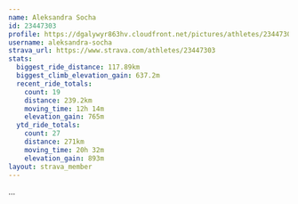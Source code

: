 ```yaml
---
name: Aleksandra Socha
id: 23447303
profile: https://dgalywyr863hv.cloudfront.net/pictures/athletes/23447303/14745546/4/large.jpg
username: aleksandra-socha
strava_url: https://www.strava.com/athletes/23447303
stats:
  biggest_ride_distance: 117.89km
  biggest_climb_elevation_gain: 637.2m
  recent_ride_totals:
    count: 19
    distance: 239.2km
    moving_time: 12h 14m
    elevation_gain: 765m
  ytd_ride_totals:
    count: 27
    distance: 271km
    moving_time: 20h 32m
    elevation_gain: 893m
layout: strava_member
--- 
```

...
